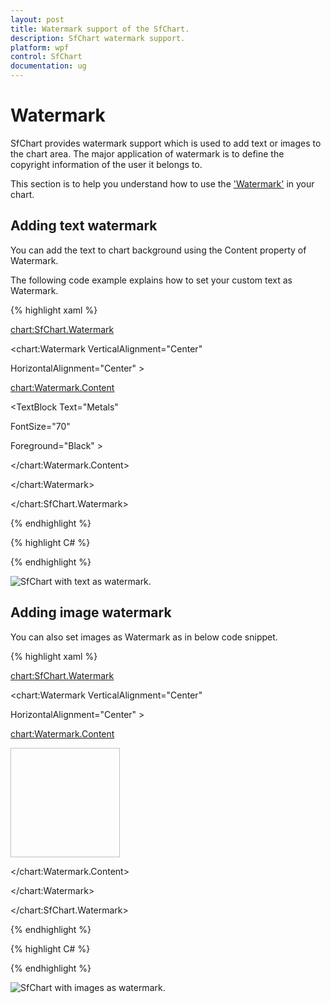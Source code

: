 ```yaml
---
layout: post
title: Watermark support of the SfChart.
description: SfChart watermark support.
platform: wpf
control: SfChart
documentation: ug
---
```


# Watermark

SfChart provides watermark support which is used to add text or images to the chart area. The major application of watermark is to define the copyright information of the user it belongs to.

This section is to help you understand how to use the ['Watermark'](http://help.syncfusion.com/cr/cref_files/wpf/sfchart/Syncfusion.SfChart.WPF~Syncfusion.UI.Xaml.Charts.SfChart~Watermark.html# "") in your chart.


## Adding text watermark

You can add the text to chart background using the Content property of Watermark.

The following code example explains how to set your custom text as Watermark.

{% highlight xaml %}

<chart:SfChart.Watermark>

<chart:Watermark VerticalAlignment="Center"         

HorizontalAlignment="Center" >

<chart:Watermark.Content>

<TextBlock Text="Metals"  

FontSize="70"

Foreground="Black" >

</TextBlock>

</chart:Watermark.Content>

</chart:Watermark>

</chart:SfChart.Watermark>

{% endhighlight %}

{% highlight C# %}

{% endhighlight %}

![SfChart with text as watermark.](Watermark_images/Watermark_img1.jpeg)


## Adding image watermark

You can also set images as Watermark as in below code snippet.

{% highlight xaml %}

<chart:SfChart.Watermark>

<chart:Watermark VerticalAlignment="Center"               

HorizontalAlignment="Center" >

<chart:Watermark.Content>

<Image Source="demands.png" Height="175" Width="175"/>

</chart:Watermark.Content>

</chart:Watermark>

</chart:SfChart.Watermark>

{% endhighlight %}

{% highlight C# %}

{% endhighlight %}

![SfChart with images as watermark.](Watermark_images/Watermark_img2.jpeg)
